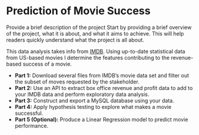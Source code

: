 # Prediction of Movie Success
 
Provide a brief description of the project
Start by providing a brief overview of the project, what it is about, and what it aims to achieve. This will help readers quickly understand what the project is all about.

This data analysis takes info from [IMDB](https://developer.imdb.com/non-commercial-datasets/).  Using up-to-date statistical data from US-based movies I determine the features contributing to the revenue-based success of a movie. 

* **Part 1:** Download several files from IMDB’s movie data set and filter out the subset of moves requested by the stakeholder.
* **Part 2:** Use an API to extract box office revenue and profit data to add to your IMDB data and perform exploratory data analysis.
* **Part 3:** Construct and export a MySQL database using your data.
* **Part 4:** Apply hypothesis testing to explore what makes a movie successful.
* **Part 5 (Optional):** Produce a Linear Regression model to predict movie performance.
